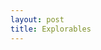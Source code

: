 ```yaml
---
layout: post
title: Explorables
---
```


<div id="sketch" style="width:100%;height:250px;"></div>
<script>
function setup() {
	var canvas = createCanvas(select('#sketch').width, select('#sketch').height);
	canvas.parent('sketch');
	fill(0);
}
function draw() {
	background(255);
	ellipse(50,50,100,100);
	ellipse(mouseX,mouseY,100,100);
}
</script>

